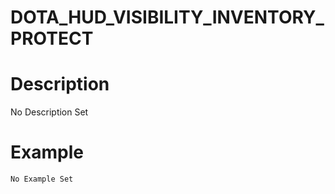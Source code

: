# DOTA_HUD_VISIBILITY_INVENTORY_PROTECT
# Description
No Description Set
# Example
```No Example Set```